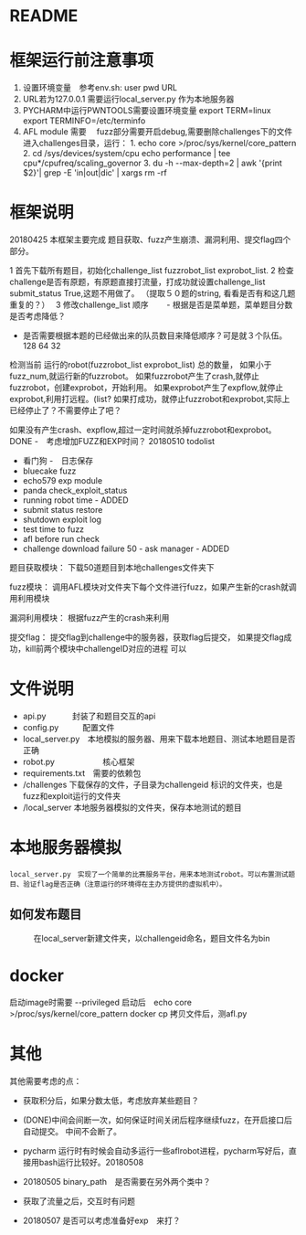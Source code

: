 # README
# 框架运行前注意事项
1. 设置环境变量　参考env.sh: user pwd URL
2. URL若为127.0.0.1 需要运行local_server.py 作为本地服务器
3. PYCHARM中运行PWNTOOLS需要设置环境变量
    export TERM=linux
    export TERMINFO=/etc/terminfo
4.  AFL module 需要　 fuzz部分需要开启debug,需要删除challenges下的文件
    进入challenges目录，运行：
    1.
    echo core >/proc/sys/kernel/core_pattern
    2.
    cd /sys/devices/system/cpu
    echo performance | tee cpu*/cpufreq/scaling_governor
    3.
    du -h --max-depth=2 | awk '{print $2}'| grep -E 'in|out|dic' | xargs rm -rf





# 框架说明
20180425 本框架主要完成 题目获取、fuzz产生崩溃、漏洞利用、提交flag四个部分。


1 首先下载所有题目，初始化challenge_list fuzzrobot_list exprobot_list.
2 检查challenge是否有原题，有原题直接打流量，打成功就设置challenge_list submit_status True,这题不用做了。
（提取５０题的string, 看看是否有和这几题重复的？）　
3 修改challenge_list 顺序
　　- 根据是否是菜单题，菜单题目分数是否考虑降低？
   - 是否需要根据本题的已经做出来的队员数目来降低顺序？可是就３个队伍。128 64 32

检测当前 运行的robot(fuzzrobot_list exprobot_list) 总的数量，
如果小于fuzz_num,就运行新的fuzzrobot。
如果fuzzrobot产生了crash,就停止fuzzrobot，创建exprobot，开始利用。
如果exprobot产生了expflow,就停止exprobot,利用打远程。(list?
如果打成功，就停止fuzzrobot和exprobot,实际上已经停止了？不需要停止了吧？

如果没有产生crash、expflow,超过一定时间就杀掉fuzzrobot和exprobot。
DONE -　考虑增加FUZZ和EXP时间？
20180510 todolist
- 看门狗
-　日志保存
- bluecake fuzz
- echo579 exp module
- panda check_exploit_status
- running robot time     - ADDED
- submit status restore
- shutdown exploit log
- test time to fuzz
- afl before run check
- challenge download failure 50 - ask manager  - ADDED






题目获取模块：
    下载50道题目到本地challenges文件夹下

fuzz模块：
    调用AFL模块对文件夹下每个文件进行fuzz，如果产生新的crash就调用利用模块

漏洞利用模块：
    根据fuzz产生的crash来利用

提交flag：
    提交flag到challenge中的服务器，获取flag后提交，
    如果提交flag成功，kill前两个模块中challengeID对应的进程
        可以


# 文件说明
- api.py   　　　封装了和题目交互的api
- config.py　　　配置文件
- local_server.py　本地模拟的服务器、用来下载本地题目、测试本地题目是否正确
- robot.py　　　　　　核心框架
- requirements.txt　需要的依赖包
- /challenges   下载保存的文件，子目录为challengeid 标识的文件夹，也是fuzz和exploit运行的文件夹
- /local_server 本地服务器模拟的文件夹，保存本地测试的题目

# 本地服务器模拟
    local_server.py　实现了一个简单的比赛服务平台，用来本地测试robot。可以布置测试题目、验证flag是否正确（注意运行的环境得在主办方提供的虚拟机中）。
## 如何发布题目
　　　在local_server新建文件夹，以challengeid命名，题目文件名为bin

# docker
启动image时需要 --privileged
启动后　echo core >/proc/sys/kernel/core_pattern
docker cp 拷贝文件后，测afl.py






# 其他　
其他需要考虑的点：
- 获取积分后，如果分数太低，考虑放弃某些题目？
- (DONE)中间会间断一次，如何保证时间关闭后程序继续fuzz，在开启接口后自动提交。 中间不会断了。
- pycharm 运行时有时候会自动多运行一些aflrobot进程，pycharm写好后，直接用bash运行比较好。20180508



- 20180505 binary_path　是否需要在另外两个类中？
- 获取了流量之后，交互时有问题
- 20180507 是否可以考虑准备好exp　来打？
